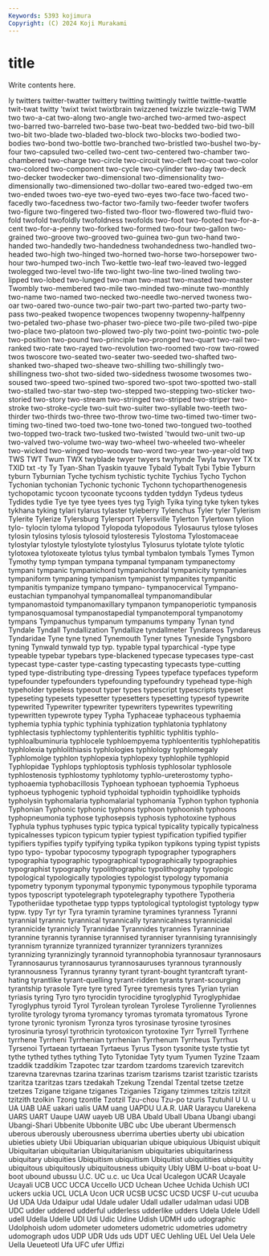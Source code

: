 ```yaml
---
Keywords: 5393 kojimura
Copyright: (C) 2024 Koji Murakami
---
```


# title

Write contents here.



ly twitters twitter-twatter twittery twitting twittingly twittle
twittle-twattle twit-twat twitty 'twixt twixt twixtbrain twizzened twizzle twizzle-twig TWM
two two-a-cat two-along two-angle two-arched two-armed two-aspect two-barred two-barreled two-base
two-beat two-bedded two-bid two-bill two-bit two-blade two-bladed two-block two-blocks two-bodied
two-bodies two-bond two-bottle two-branched two-bristled two-bushel two-by-four two-capsuled two-celled two-cent
two-centered two-chamber two-chambered two-charge two-circle two-circuit two-cleft two-coat two-color two-colored
two-component two-cycle two-cylinder two-day two-deck two-decker twodecker two-dimensional two-dimensionality two-dimensionally
two-dimensioned two-dollar two-eared two-edged two-em two-ended twoes two-eye two-eyed two-eyes
two-face two-faced two-facedly two-facedness two-factor two-family two-feeder twofer twofers two-figure
two-fingered two-fisted two-floor two-flowered two-fluid two-fold twofold twofoldly twofoldness twofolds
two-foot two-footed two-for-a-cent two-for-a-penny two-forked two-formed two-four two-gallon two-grained two-groove
two-grooved two-guinea two-gun two-hand two-handed two-handedly two-handedness twohandedness two-handled two-headed
two-high two-hinged two-horned two-horse two-horsepower two-hour two-humped two-inch Two-kettle two-leaf
two-leaved two-legged twolegged two-level two-life two-light two-line two-lined twoling two-lipped
two-lobed two-lunged two-man two-mast two-masted two-master Twombly two-membered two-mile two-minded
two-minute two-monthly two-name two-named two-necked two-needle two-nerved twoness two-oar two-oared
two-ounce two-pair two-part two-parted two-party two-pass two-peaked twopence twopences twopenny
twopenny-halfpenny two-petaled two-phase two-phaser two-piece two-pile two-piled two-pipe two-place two-platoon
two-plowed two-ply two-point two-pointic two-pole two-position two-pound two-principle two-pronged two-quart
two-rail two-ranked two-rate two-rayed two-revolution two-roomed two-row two-rowed twos twoscore
two-seated two-seater two-seeded two-shafted two-shanked two-shaped two-sheave two-shilling two-shillingly two-shillingness
two-shot two-sided two-sidedness twosome twosomes two-soused two-speed two-spined two-spored two-spot
two-spotted two-stall two-stalled two-star two-step two-stepped two-stepping two-sticker two-storied two-story
two-stream two-stringed two-striped two-striper two-stroke two-stroke-cycle two-suit two-suiter two-syllable two-teeth
two-thirder two-thirds two-three two-throw two-time two-timed two-timer two-timing two-tined two-toed
two-tone two-toned two-tongued two-toothed two-topped two-track two-tusked two-twisted 'twould two-unit
two-up two-valved two-volume two-way two-wheel two-wheeled two-wheeler two-wicked two-winged two-woods
two-word two-year two-year-old twp TWS TWT Twum TWX twyblade twyer
twyers twyhynde Twyla twyver TX tx TXID txt -ty Ty
Tyan-Shan Tyaskin tyauve Tybald Tybalt Tybi Tybie Tyburn tyburn Tyburnian
Tyche tychism tychistic tychite Tychius Tycho Tychon Tychonian tychonian Tychonic
tychonic Tychonn tychoparthenogenesis tychopotamic tycoon tycoonate tycoons tydden tyddyn Tydeus
tydeus Tydides tydie Tye tye tyee tyees tyes tyg Tyigh
Tyika tying tyke tyken tykes tykhana tyking tylari tylarus tylaster
tyleberry Tylenchus Tyler tyler Tylerism Tylerite Tylerize Tylersburg Tylersport Tylersville
Tylerton Tylertown tylion tylo- tylocin tyloma tylopod Tylopoda tylopodous Tylosaurus
tylose tyloses tylosin tylosins tylosis tylosoid tylosteresis Tylostoma Tylostomaceae tylostylar
tylostyle tylostylote tylostylus Tylosurus tylotate tylote tylotic tylotoxea tylotoxeate tylotus
tylus tymbal tymbalon tymbals Tymes Tymon Tymothy tymp tympan tympana
tympanal tympanam tympanectomy tympani tympanic tympanichord tympanichordal tympanicity tympanies tympaniform
tympaning tympanism tympanist tympanites tympanitic tympanitis tympanize tympano tympano- tympanocervical
Tympano-eustachian tympanohyal tympanomalleal tympanomandibular tympanomastoid tympanomaxillary tympanon tympanoperiotic tympanosis tympanosquamosal
tympanostapedial tympanotemporal tympanotomy tympans Tympanuchus tympanum tympanums tympany Tynan tynd
Tyndale Tyndall Tyndallization Tyndallize tyndallmeter Tyndareos Tyndareus Tyndaridae Tyne tyne
tyned Tynemouth Tyner tynes Tyneside Tyngsboro tyning Tynwald tynwald typ
typ. typable typal typarchical -type type typeable typebar typebars type-blackened
typecase typecases type-cast typecast type-caster type-casting typecasting typecasts type-cutting typed
type-distributing type-dressing Typees typeface typefaces typeform typefounder typefounders typefounding typefoundry
typehead type-high typeholder typeless typeout typer types typescript typescripts typeset
typeseting typesets typesetter typesetters typesetting typesof typewrite typewrited Typewriter typewriter
typewriters typewrites typewriting typewritten typewrote typey Typha Typhaceae typhaceous typhaemia
typhemia typhia typhic typhinia typhization typhlatonia typhlatony typhlectasis typhlectomy typhlenteritis
typhlitic typhlitis typhlo- typhloalbuminuria typhlocele typhloempyema typhloenteritis typhlohepatitis typhlolexia typhlolithiasis
typhlologies typhlology typhlomegaly Typhlomolge typhlon typhlopexia typhlopexy typhlophile typhlopid Typhlopidae
Typhlops typhloptosis typhlosis typhlosolar typhlosole typhlostenosis typhlostomy typhlotomy typhlo-ureterostomy typho-
typhoaemia typhobacillosis Typhoean typhoean typhoemia Typhoeus typhoeus typhogenic typhoid typhoidal
typhoidin typhoidlike typhoids typholysin typhomalaria typhomalarial typhomania Typhon typhon typhonia
Typhonian Typhonic typhonic typhons typhoon typhoonish typhoons typhopneumonia typhose typhosepsis
typhosis typhotoxine typhous Typhula typhus typhuses typic typica typical typicality
typically typicalness typicalnesses typicon typicum typier typiest typification typified typifier
typifiers typifies typify typifying typika typikon typikons typing typist typists
typo typo- typobar typocosmy typograph typographer typographers typographia typographic typographical
typographically typographies typographist typography typolithographic typolithography typologic typological typologically typologies
typologist typology typomania typometry typonym typonymal typonymic typonymous typophile typorama
typos typoscript typotelegraph typotelegraphy typothere Typotheria Typotheriidae typothetae typp typps
typtological typtologist typtology typw typw. typy Tyr tyr Tyra tyramin
tyramine tyramines tyranness Tyranni tyrannial tyrannic tyrannical tyrannically tyrannicalness tyrannicidal
tyrannicide tyrannicly Tyrannidae Tyrannides tyrannies Tyranninae tyrannine tyrannis tyrannise tyrannised
tyranniser tyrannising tyrannisingly tyrannism tyrannize tyrannized tyrannizer tyrannizers tyrannizes tyrannizing
tyrannizingly tyrannoid tyrannophobia tyrannosaur tyrannosaurs Tyrannosaurus tyrannosaurus tyrannosauruses tyrannous tyrannously
tyrannousness Tyrannus tyranny tyrant tyrant-bought tyrantcraft tyrant-hating tyrantlike tyrant-quelling tyrant-ridden
tyrants tyrant-scourging tyrantship tyrasole Tyre tyre tyred Tyree tyremesis tyres
Tyrian tyrian tyriasis tyring Tyro tyro tyrocidin tyrocidine tyroglyphid Tyroglyphidae
Tyroglyphus tyroid Tyrol Tyrolean tyrolean Tyrolese Tyrolienne Tyroliennes tyrolite tyrology
tyroma tyromancy tyromas tyromata tyromatous Tyrone tyrone tyronic tyronism Tyronza
tyros tyrosinase tyrosine tyrosines tyrosinuria tyrosyl tyrothricin tyrotoxicon tyrotoxine Tyrr
Tyrrell Tyrrhene tyrrhene Tyrrheni Tyrrhenian tyrrhenian Tyrrhenum Tyrrheus Tyrrhus Tyrsenoi
Tyrtaean tyrtaean Tyrtaeus Tyrus Tyson tysonite tyste tystie tyt tythe
tythed tythes tything Tyto Tytonidae Tyty tyum Tyumen Tyzine Tzaam
tzaddik tzaddikim Tzapotec tzar tzardom tzardoms tzarevich tzarevitch tzarevna tzarevnas
tzarina tzarinas tzarism tzarisms tzarist tzaristic tzarists tzaritza tzaritzas tzars
tzedakah Tzekung Tzendal Tzental tzetse tzetze tzetzes Tzigane tzigane tziganes
Tziganies Tzigany tzimmes tzitzis tzitzit tzitzith tzolkin Tzong tzontle Tzotzil
Tzu-chou Tzu-po tzuris Tzutuhil U U. u UA UAB UAE
uakari ualis UAM uang UAPDU U.A.R. UAR Uaraycu Uarekena UARS
UART Uaupe UAW uayeb UB UBA Ubald Uball Ubana Ubangi
ubangi Ubangi-Shari Ubbenite Ubbonite UBC ubc Ube uberant Ubermensch uberous
uberously uberousness uberrima uberties uberty ubi ubication ubieties ubiety Ubii
Ubiquarian ubiquarian ubique ubiquious Ubiquist ubiquit Ubiquitarian ubiquitarian Ubiquitarianism ubiquitaries
ubiquitariness ubiquitary ubiquities Ubiquitism ubiquitism Ubiquitist ubiquitities ubiquitity ubiquitous ubiquitously
ubiquitousness ubiquity Ubly UBM U-boat u-boat U-boot ubound ubussu U.C.
UC u.c. uc Uca Ucal Ucalegon UCAR Ucayale Ucayali UCB
UCC UCCA Uccello UCD Uchean Uchee Uchida Uchish UCI uckers
uckia UCL UCLA Ucon UCR UCSB UCSC UCSD UCSF U-cut
ucuuba Ud UDA Uda Udaipur udal Udale udaler Udall udaller
udalman udasi UDB UDC udder uddered udderful udderless udderlike udders
Udela Udele Udell udell Udella Udelle UDI Udi Udic Udine
Udish UDMH udo udographic Udolphoish udom udometer udometers udometric udometries
udometry udomograph udos UDP UDR Uds uds UDT UEC Uehling
UEL Uel Uela Uele Uella Ueueteotl Ufa UFC ufer Uffizi
